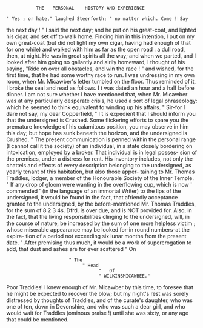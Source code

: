                THE   PERSONAL    HISTORY AND EXPERIENCE

    " Yes ; or hate," laughed Steerforth; " no matter which. Come ! Say
the next day ! "
    I said the next day; and he put on his great-coat, and lighted his cigar,
and set off to walk home. Finding him in this intention, I put on my
own great-coat (but did not light my own cigar, having had enough of
that for one while) and walked with him as far as the open road : a dull
road, then, at night. He was in great spirits all the way; and when we
parted, and I looked after him going so gallantly and airily homeward,
I thought of his saying, "Ride on over all obstacles, and win the race ! "
and wished, for the first time, that he had some worthy race to run.
    I was undressing in my own room, when Mr. Micawber's letter tumbled
on the floor. Thus reminded of it, I broke the seal and read as follows.
I t was dated an hour and a half before dinner. I am not sure whether I
have mentioned that, when Mr. Micawber was at any particularly desperate
crisis, he used a sort of legal phraseology: which he seemed to think
equivalent to winding up his affairs.
    " Sir-for I dare not say, my dear Copperfield,
    " I t is expedient that I should inform you that the undersigned is
Crushed. Some flickering efforts to spare you the premature knowledge
of his calamitous position, you may observe in him this day; but hope
has sunk beneath the horizon, and the undersigned is Crushed.
    " The present    communication is penned within the personal range
(I cannot call it the society) of an individual, in a state closely bordering
on intoxication, employed by a broker. That individual is in legal posses-
sion of thc premises, under a distress for rent. His inventory includes,
not only the chattels and effects of every description belonging to the
undersigned, as yearly tenant of this habitation, but also those apper-
taining to Mr. Thomas Traddles, lodger, a member of the Honourable
Society of the Inner Temple.
    " If any drop of gloom were wanting in the overflowing cup, which is
now ' commended ' (in the language of an immortal Writer) to the lips of the
undersigned, it would be found in the fact, that afriendly acceptance granted
to the undersigned, by the before-mentioned Mr. Thomas Traddles, for the
sum of 8 2 3 4s. Dfrd. is over due, and is NOT provided for. Also, in the
fact, that the living responsibilities clinging to the undersigned, will, in the
course of nature, be increased by the sum of one more helpless victim ; whose
miserable appearance may be looked for-in round numbers-at the expira-
tion of a period not exceeding six lunar months from the present date.
    " After premising thus much, it would be a work of supererogation to
add, that dust and ashes are for ever scattered
                         " On

                           " The
                                " Head
                                      "   Of
                                      " WILKINSMICAWBEE."
   Poor Traddles! I knew enough of Mr. Micawber by this time, to
foresee that he might be expected to recover the blow; but my night's
rest was sorely distressed by thoughts of Traddles, and of the curate's
daughter, who was one of ten, down in Devonshire, and who was such
a dear girl, and who would wait for Traddles (ominous praise !) until she
was sixty, or any age that could be mentioned.
